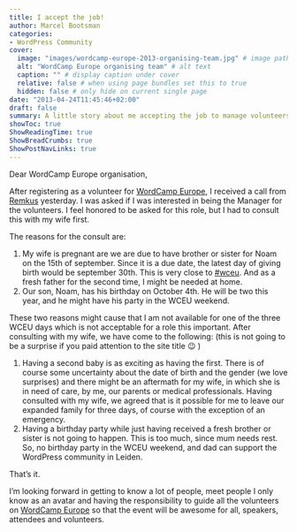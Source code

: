 ```yaml
---
title: I accept the job!
author: Marcel Bootsman
categories:
- WordPress Community
cover: 
  image: "images/wordcamp-europe-2013-organising-team.jpg" # image path/url
  alt: "WordCamp Europe organising team" # alt text
  caption: "" # display caption under cover
  relative: false # when using page bundles set this to true
  hidden: false # only hide on current single page
date: "2013-04-24T11:45:46+02:00"
draft: false
summary: A little story about me accepting the job to manage volunteers on the first WordCamp Europe in 2013.
showToc: true
ShowReadingTime: true
ShowBreadCrumbs: true
ShowPostNavLinks: true
---
```

Dear WordCamp Europe organisation,

After registering as a volunteer for [WordCamp Europe](http://2013.europe.wordcamp.org/), I received a call from [Remkus](https://remkusdevries.com/) yesterday. I was asked if I was interested in being the Manager for the volunteers. I feel honored to be asked for this role, but I had to consult this with my wife first.

The reasons for the consult are:

1. My wife is pregnant are we are due to have brother or sister for Noam on the 15th of september. Since it is a due date, the latest day of giving birth would be september 30th. This is very close to [\#wceu](https://europe.wordcamp.org). And as a fresh father for the second time, I might be needed at home.
2. Our son, Noam, has his birthday on October 4th. He will be two this year, and he might have his party in the WCEU weekend.

These two reasons might cause that I am not available for one of the three WCEU days which is not acceptable for a role this important. After consulting with my wife, we have come to the following: (this is not going to be a surprise if you paid attention to the site title 😉 )

1. Having a second baby is as exciting as having the first. There is of course some uncertainty about the date of birth and the gender (we love surprises) and there might be an aftermath for my wife, in which she is in need of care, by me, our parents or medical professionals. Having consulted with my wife, we agreed that is it possible for me to leave our expanded family for three days, of course with the exception of an emergency.
2. Having a birthday party while just having received a fresh brother or sister is not going to happen. This is too much, since mum needs rest. So, no birthday party in the WCEU weekend, and dad can support the WordPress community in Leiden.

That’s it.

I’m looking forward in getting to know a lot of people, meet people I only know as an avatar and having the responsibility to guide all the volunteers on [WordCamp Europe](http://2013.europe.wordcamp.org/) so that the event will be awesome for all, speakers, attendees and volunteers.
